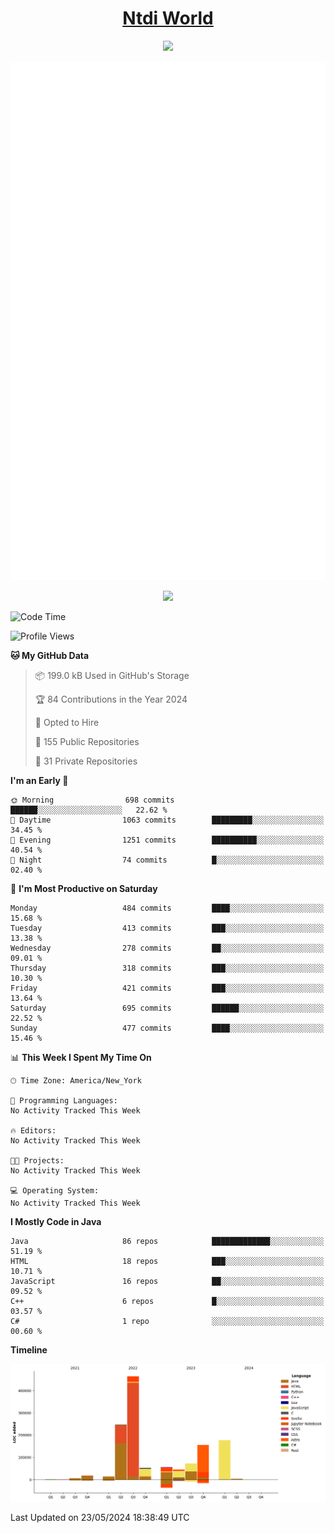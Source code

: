 <h1 align="center"><a href="https://www.ntdi.world">Ntdi World</a></h1>
<p align="center">
  <a href="https://github.com/n-tdi"><img src="https://readme-typing-svg.herokuapp.com?lines=FullStack+Developer;Web+Developer;Open-Source+Enthusiast;Java+Developer;Spigot-API%20Developer;&center=true&width=500&height=50"></a>
</p>

<div align="center">
  <img src="/github-metrics.svg"></img>
  
  <img src="https://komarev.com/ghpvc/?username=n-tdi&color=green"></img>
</div>

<!-- May use later.. idk -->
<!-- <a href="http://www.github.com/n-tdi"><img src="https://github-readme-stats.vercel.app/api?username=n-tdi&show_icons=true&hide=&count_private=true&title_color=0891b2&text_color=ffffff&icon_color=0891b2&bg_color=1c1917&hide_border=true&show_icons=true" alt="n-tdi's GitHub stats" /></a> -->

<!--START_SECTION:waka-->
![Code Time](http://img.shields.io/badge/Code%20Time-324%20hrs%2046%20mins-blue)

![Profile Views](http://img.shields.io/badge/Profile%20Views-0-blue)

**🐱 My GitHub Data** 

> 📦 199.0 kB Used in GitHub's Storage 
 > 
> 🏆 84 Contributions in the Year 2024
 > 
> 💼 Opted to Hire
 > 
> 📜 155 Public Repositories 
 > 
> 🔑 31 Private Repositories 
 > 
**I'm an Early 🐤** 

```text
🌞 Morning                698 commits         ██████░░░░░░░░░░░░░░░░░░░   22.62 % 
🌆 Daytime                1063 commits        █████████░░░░░░░░░░░░░░░░   34.45 % 
🌃 Evening                1251 commits        ██████████░░░░░░░░░░░░░░░   40.54 % 
🌙 Night                  74 commits          █░░░░░░░░░░░░░░░░░░░░░░░░   02.40 % 
```
📅 **I'm Most Productive on Saturday** 

```text
Monday                   484 commits         ████░░░░░░░░░░░░░░░░░░░░░   15.68 % 
Tuesday                  413 commits         ███░░░░░░░░░░░░░░░░░░░░░░   13.38 % 
Wednesday                278 commits         ██░░░░░░░░░░░░░░░░░░░░░░░   09.01 % 
Thursday                 318 commits         ███░░░░░░░░░░░░░░░░░░░░░░   10.30 % 
Friday                   421 commits         ███░░░░░░░░░░░░░░░░░░░░░░   13.64 % 
Saturday                 695 commits         ██████░░░░░░░░░░░░░░░░░░░   22.52 % 
Sunday                   477 commits         ████░░░░░░░░░░░░░░░░░░░░░   15.46 % 
```


📊 **This Week I Spent My Time On** 

```text
🕑︎ Time Zone: America/New_York

💬 Programming Languages: 
No Activity Tracked This Week

🔥 Editors: 
No Activity Tracked This Week

🐱‍💻 Projects: 
No Activity Tracked This Week

💻 Operating System: 
No Activity Tracked This Week
```

**I Mostly Code in Java** 

```text
Java                     86 repos            █████████████░░░░░░░░░░░░   51.19 % 
HTML                     18 repos            ███░░░░░░░░░░░░░░░░░░░░░░   10.71 % 
JavaScript               16 repos            ██░░░░░░░░░░░░░░░░░░░░░░░   09.52 % 
C++                      6 repos             █░░░░░░░░░░░░░░░░░░░░░░░░   03.57 % 
C#                       1 repo              ░░░░░░░░░░░░░░░░░░░░░░░░░   00.60 % 
```



**Timeline**

![Lines of Code chart](https://raw.githubusercontent.com/n-tdi/n-tdi/main/assets/bar_graph.png)


 Last Updated on 23/05/2024 18:38:49 UTC
<!--END_SECTION:waka-->
